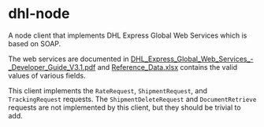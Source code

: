 # dhl-node

A node client that implements DHL Express Global Web Services which is based on SOAP.

The web services are documented in [DHL_Express_Global_Web_Services_-_Developer_Guide_V3.1.pdf](doc/DHL_Express_Global_Web_Services_-_Developer_Guide_V3.1.pdf) and [Reference_Data.xlsx](doc/Reference_Data.xlsx) contains the valid values of various fields.

This client implements the `RateRequest`, `ShipmentRequest`, and `TrackingRequest` requests. The `ShipmentDeleteRequest` and `DocumentRetrieve` requests are not implemented by this client, but they should be trivial to add.
